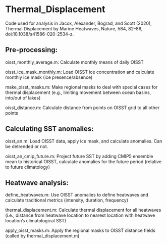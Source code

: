 # Thermal_Displacement
Code used for analysis in Jacox, Alexander, Bograd, and Scott (2020), Thermal Displacement by Marine Heatwaves, Nature, 584, 82–86, doi:10.1038/s41586-020-2534-z.

## Pre-processing: 

oisst_monthly_average.m: Calculate monthly means of daily OISST

oisst_ice_mask_monthly.m: Load OISST ice concentration and calculate monthly ice mask (ice presence/absence)

make_oisst_masks.m: Make regional masks to deal with special cases for thermal displacement (e.g., limiting movement between ocean basins, into/out of lakes)

oisst_distance.m: Calculate distance from points on OISST grid to all other points




## Calculating SST anomalies:

oisst_an.m: Load OISST data, apply ice mask, and calculate anomalies. Can be detrended or not.

oisst_an_cmip_future.m: Project future SST by adding CMIP5 ensemble mean to historical OISST, calculate anomalies for the future period (relative to future climatology)



## Heatwave analysis:

define_heatwaves.m: Use OISST anomalies to define heatwaves and calculate traditional metrics (intensity, duration, frequency)

thermal_displacement.m: Calculate thermal displacement for all heatwaves (i.e., distance from heatwave location to nearest location with heatwave location’s climatological SST) 

apply_oisst_masks.m: Apply the regional masks to OISST distance fields (called by thermal_displacement.m)
